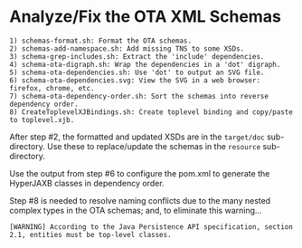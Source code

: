 # Analyze/Fix the OTA XML Schemas

	1) schemas-format.sh: Format the OTA schemas.
	2) schemas-add-namespace.sh: Add missing TNS to some XSDs.
	3) schema-grep-includes.sh: Extract the 'include' dependencies.
	4) schema-ota-digraph.sh: Wrap the dependencies in a 'dot' digraph.
	5) schema-ota-dependencies.sh: Use 'dot' to output an SVG file.
	6) schema-ota-dependencies.svg: View the SVG in a web browser: firefox, chrome, etc.
	7) schema-ota-dependency-order.sh: Sort the schemas into reverse dependency order.
	8) CreateToplevelXJBindings.sh: Create toplevel binding and copy/paste to toplevel.xjb.

After step #2, the formatted and updated XSDs are in the `target/doc` sub-directory. Use these
to replace/update the schemas in the `resource` sub-directory.

Use the output from step #6 to configure the pom.xml to generate the HyperJAXB classes in
dependency order.

Step #8 is needed to resolve naming conflicts due to the many nested complex types in the
OTA schemas; and, to eliminate this warning...

```
[WARNING] According to the Java Persistence API specification, section 2.1, entities must be top-level classes.
```
